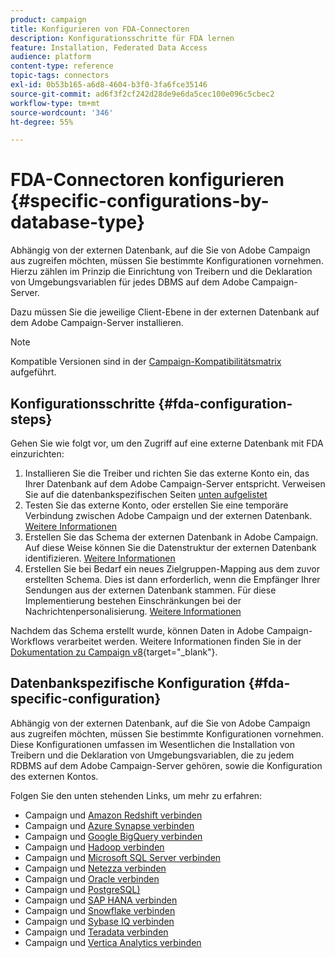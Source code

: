 ```yaml
---
product: campaign
title: Konfigurieren von FDA-Connectoren
description: Konfigurationsschritte für FDA lernen
feature: Installation, Federated Data Access
audience: platform
content-type: reference
topic-tags: connectors
exl-id: 0b53b165-a6d8-4604-b3f0-3fa6fce35146
source-git-commit: ad6f3f2cf242d28de9e6da5cec100e096c5cbec2
workflow-type: tm+mt
source-wordcount: '346'
ht-degree: 55%

---
```


# FDA-Connectoren konfigurieren {#specific-configurations-by-database-type}



Abhängig von der externen Datenbank, auf die Sie von Adobe Campaign aus zugreifen möchten, müssen Sie bestimmte Konfigurationen vornehmen. Hierzu zählen im Prinzip die Einrichtung von Treibern und die Deklaration von Umgebungsvariablen für jedes DBMS auf dem Adobe Campaign-Server.

Dazu müssen Sie die jeweilige Client-Ebene in der externen Datenbank auf dem Adobe Campaign-Server installieren.

>[!NOTE]
>
>Kompatible Versionen sind in der [Campaign-Kompatibilitätsmatrix](../../rn/using/compatibility-matrix.md#FederatedDataAccessFDA) aufgeführt.
>

## Konfigurationsschritte {#fda-configuration-steps}

Gehen Sie wie folgt vor, um den Zugriff auf eine externe Datenbank mit FDA einzurichten:

1. Installieren Sie die Treiber und richten Sie das externe Konto ein, das Ihrer Datenbank auf dem Adobe Campaign-Server entspricht. Verweisen Sie auf die datenbankspezifischen Seiten [unten aufgelistet](#fda-specific-configuration)
1. Testen Sie das externe Konto, oder erstellen Sie eine temporäre Verbindung zwischen Adobe Campaign und der externen Datenbank. [Weitere Informationen](../../installation/using/connecting-to-database.md)
1. Erstellen Sie das Schema der externen Datenbank in Adobe Campaign. Auf diese Weise können Sie die Datenstruktur der externen Datenbank identifizieren. [Weitere Informationen](../../installation/using/creating-data-schema.md)
1. Erstellen Sie bei Bedarf ein neues Zielgruppen-Mapping aus dem zuvor erstellten Schema. Dies ist dann erforderlich, wenn die Empfänger Ihrer Sendungen aus der externen Datenbank stammen. Für diese Implementierung bestehen Einschränkungen bei der Nachrichtenpersonalisierung. [Weitere Informationen](../../installation/using/defining-data-mapping.md)

Nachdem das Schema erstellt wurde, können Daten in Adobe Campaign-Workflows verarbeitet werden. Weitere Informationen finden Sie in der [Dokumentation zu Campaign v8](https://experienceleague.adobe.com/docs/campaign/automation/campaign-optimization/campaign-typologies.html?lang=de){target="_blank"}.

## Datenbankspezifische Konfiguration {#fda-specific-configuration}

Abhängig von der externen Datenbank, auf die Sie von Adobe Campaign aus zugreifen möchten, müssen Sie bestimmte Konfigurationen vornehmen. Diese Konfigurationen umfassen im Wesentlichen die Installation von Treibern und die Deklaration von Umgebungsvariablen, die zu jedem RDBMS auf dem Adobe Campaign-Server gehören, sowie die Konfiguration des externen Kontos.

Folgen Sie den unten stehenden Links, um mehr zu erfahren:

* Campaign und [Amazon Redshift verbinden](../../installation/using/configure-fda-redshift.md)
* Campaign und [Azure Synapse verbinden](../../installation/using/configure-fda-synapse.md)
* Campaign und [Google BigQuery verbinden](../../installation/using/configure-fda-google-big-query.md)
* Campaign und [Hadoop verbinden](../../installation/using/configure-fda-hadoop.md)
* Campaign und [Microsoft SQL Server verbinden](../../installation/using/configure-fda-sql.md)
* Campaign und [Netezza verbinden](../../installation/using/configure-fda-netezza.md)
* Campaign und [Oracle verbinden](../../installation/using/configure-fda-oracle.md)
* Campaign und [PostgreSQL) &#x200B;](../../installation/using/configure-fda-postgresql.md)
* Campaign und [SAP HANA verbinden](../../installation/using/configure-fda-sap-hana.md)
* Campaign und [Snowflake verbinden](../../installation/using/configure-fda-snowflake.md)
* Campaign und [Sybase IQ verbinden](../../installation/using/configure-fda-sybase.md)
* Campaign und [Teradata verbinden](../../installation/using/configure-fda-teradata.md)
* Campaign und [Vertica Analytics verbinden](../../installation/using/configure-fda-vertica.md)

